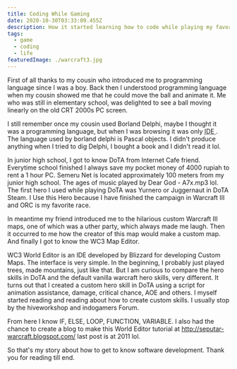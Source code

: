 ```yaml
---
title: Coding While Gaming
date: 2020-10-30T03:33:09.455Z
description: How it started learning how to code while playing my favorite game.
tags:
  - game
  - coding
  - life
featuredImage: ./warcraft3.jpg
---
```


First of all thanks to my cousin who introduced me to programming language since I was a boy. Back then I understood programming language when my cousin showed me that he could move the ball and animate it. Me who was still in elementary school, was delighted to see a ball moving linearly on the old CRT 2000s PC screen.

I still remember once my cousin used Borland Delphi, maybe I thought it was a programming language, but when I was browsing it was only <abbr title = "Integerated Development Environment"> IDE </abbr>. The language used by borland delphi is Pascal objects. I didn't produce anything when I tried to dig Delphi, I bought a book and I didn't read it lol.

In junior high school, I got to know DoTA from Internet Cafe friend. Everytime school finished I always save my pocket money of 4000 rupiah to rent a 1 hour PC. Semeru Net is located approximately 100 meters from my junior high school. The ages of music played by Dear God - A7x.mp3 lol. The first hero I used while playing DoTA was Yurnero or Juggernaut in DoTA Steam. I Use this Hero because I have finished the campaign in Warcraft III and ORC is my favorite race.

In meantime my friend introduced me to the hilarious custom Warcraft III maps, one of which was a uther party, which always made me laugh. Then it occurred to me how the creator of this map would make a custom map. And finally I got to know the WC3 Map Editor.

WC3 World Editor is an IDE developed by Blizzard for developing Custom Maps. The interface is very simple. In the beginning, I probably just played trees, made mountains, just like that. But I am curious to compare the hero skills in DoTA and the default vanilla warcraft hero skills, very different. It turns out that I created a custom hero skill in DoTA using a script for animation assistance, damage, critical chance, AOE and others. I myself started reading and reading about how to create custom skills. I usually stop by the hiveworkshop and indogamers Forum.

From here I know IF, ELSE, LOOP, FUNCTION, VARIABLE. I also had the chance to create a blog to make this World Editor tutorial at <http://seputar-warcraft.blogspot.com/> last post is at 2011 lol.

So that's my story about how to get to know software development. Thank you for reading till end.